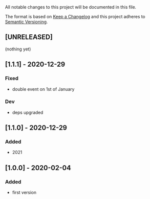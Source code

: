 All notable changes to this project will be documented in this file.

The format is based on [Keep a Changelog](http://keepachangelog.com/en/1.0.0/)
and this project adheres to [Semantic Versioning](http://semver.org/spec/v2.0.0.html).

## [UNRELEASED]
(nothing yet)

## [1.1.1] - 2020-12-29
### Fixed
- double event on 1st of January
### Dev
- deps upgraded

## [1.1.0] - 2020-12-29
### Added
- 2021

## [1.0.0] - 2020-02-04
### Added
- first version
